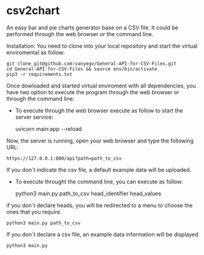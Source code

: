 # csv2chart

An easy bar and pie charts generator base on a CSV file.
It could be performed through the web browser or the command line.

Installation:
You need to clone into your local repository and start the virtual enviromental as follow:

	git clone git@github.com:vanyegv/General-API-for-CSV-Files.git
	cd General-API-for-CSV-Files && source env/bin/activate
	pip3 -r requirements.txt

Once dowloaded and started virtual enviroment with all dependencies, you have two option to execute the program through the web browser or through the command line: 
+ To execute through the web browser execute as follow to start the server service:


	uvicorn main:app --reload

Now, the server is running, open your web browser and type the following URL:

	https://127.0.0.1:800/api?path=path_to_csv

If you don`t indicate the csv file, a default example data will be uploaded.
+ To execute throught the command line, you can execute as follow:


	python3 main.py path_to_csv head_identifier head_values

if you don`t declare heads, you will be redirected to a menu to choose the ones that you require.

	python3 main.py path_to_csv

If you don`t declare a csv file, an example data information will be displayed

	python3 main.py



